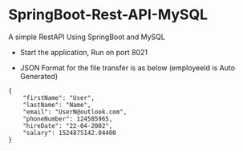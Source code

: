 # SpringBoot-Rest-API-MySQL
A simple RestAPI Using SpringBoot and MySQL

 - Start the application, Run on port 8021

 - JSON Format for the file transfer is as below (employeeId is Auto Generated)
```
{
    "firstName": "User",
    "lastName": "Name",
    "email": "UserN@outlook.com",
    "phoneNumber": 124585965,
    "hireDate": "22-04-2002",
    "salary": 1524875142.04400
}
```
 
